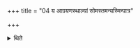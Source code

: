 +++
title = "04 य आग्रयणस्थाल्यां सोमस्तमन्यस्मिन्पात्र"

+++

<details><summary>थिते</summary>

य आग्रयणस्थाल्यां सोमस्तमन्यस्मिन्पात्र आनीय तां द्वितीयां धारां करोति ४
</details>
